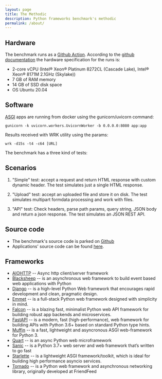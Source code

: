 ```yaml
---
layout: page
title: The Methodic
description: Python frameworks benchmark's methodic
permalink: /about/
---
```


## Hardware

The benchmark runs as a [Github Action](https://github.com/features/actions).
According to the [github
documentation](https://docs.github.com/en/actions/using-github-hosted-runners/about-github-hosted-runners)
the hardware specification for the runs is:

* 2-core vCPU (Intel® Xeon® Platinum 8272CL (Cascade Lake), Intel® Xeon® 8171M 2.1GHz (Skylake))
* 7 GB of RAM memory
* 14 GB of SSD disk space
* OS Ubuntu 20.04

## Software

[ASGI](https://asgi.readthedocs.io/en/latest/) apps are running from docker using the gunicorn/uvicorn command:

    gunicorn -k uvicorn.workers.UvicornWorker -b 0.0.0.0:8080 app:app

Results received with WRK utility using the params:

    wrk -d15s -t4 -c64 [URL]

The benchmark has a three kind of tests:

## Scenarios

1. "Simple" test: accept a request and return HTML response with custom dynamic
   header. The test simulates just a single HTML response.

2. "Upload" test: accept an uploaded file and store it on disk. The test
   simulates multipart formdata processing and work with files.

3. "API" test: Check headers, parse path params, query string, JSON body and return a json
   response. The test simulates an JSON REST API.

## Source code

* The benchmark's source code is parked on [Github](https://github.com/klen/py-frameworks-bench)
* Applications' source code can be found
  [here](https://github.com/klen/py-frameworks-bench/tree/develop/frameworks).

## Frameworks

* [AIOHTTP](https://github.com/aio-libs/aiohttp) -- Async http client/server
  framework
* [Blacksheep](https://github.com/Neoteroi/BlackSheep) -- is an asynchronous
  web framework to build event based web applications with Python
* [Django](https://www.djangoproject.com) -- is a high-level Python Web
  framework that encourages rapid development and clean, pragmatic design.
* [Emmet](https://emmett.sh/) -- is a full-stack Python web framework designed
  with simplicity in mind.
* [Falcon](https://falconframework.org/) -- is a blazing fast, minimalist
  Python web API framework for building robust app backends and microservices. 
* [FastAPI](https://github.com/tiangolo/fastapi) -- is a modern, fast
  (high-performance), web framework for building APIs with Python 3.6+ based on
  standard Python type hints.
* [Muffin](https://github.com/klen/muffin) -- is a fast, lightweight and
  asyncronous ASGI web-framework for Python 3.
* [Quart](https://gitlab.com/pgjones/quart/) --  is an async Python web
  microframework
* [Sanic](https://pypi.org/project/sanic/) -- is a Python 3.7+ web server and
  web framework that’s written to go fast
* [Starlette](https://github.com/encode/starlette) -- is a lightweight ASGI
  framework/toolkit, which is ideal for building high performance asyncio
  services.
* [Tornado](https://www.tornadoweb.org/en/stable/) -- is a Python web framework
  and asynchronous networking library, originally developed at FriendFeed
